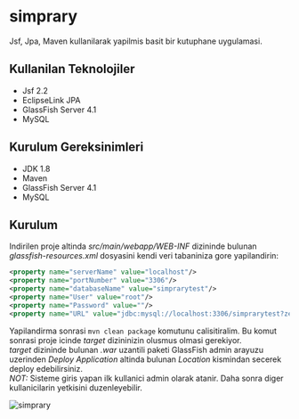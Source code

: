 # simprary
Jsf, Jpa, Maven kullanilarak yapilmis basit bir kutuphane uygulamasi.  
## Kullanilan Teknolojiler  
* Jsf 2.2
* EclipseLink JPA
* GlassFish Server 4.1
* MySQL
## Kurulum Gereksinimleri
* JDK 1.8
* Maven
* GlassFish Server 4.1
* MySQL
## Kurulum
Indirilen proje altinda *src/main/webapp/WEB-INF* dizininde bulunan *glassfish-resources.xml* dosyasini 
kendi veri tabaniniza gore yapilandirin:  
```xml
<property name="serverName" value="localhost"/>
<property name="portNumber" value="3306"/>
<property name="databaseName" value="simprarytest"/>
<property name="User" value="root"/>
<property name="Password" value=""/>
<property name="URL" value="jdbc:mysql://localhost:3306/simprarytest?zeroDateTimeBehavior=convertToNull"/>
```
Yapilandirma sonrasi `mvn clean package` komutunu calisitiralim. Bu komut sonrasi proje icinde *target* 
dizininizin olusmus olmasi gerekiyor.  
*target* dizininde bulunan *.war* uzantili paketi GlassFish admin arayuzu uzerinden *Deploy Application* altinda bulunan
*Location* kismindan secerek deploy edebilirsiniz.  
_NOT:_ Sisteme giris yapan ilk kullanici admin olarak atanir. Daha sonra diger kullanicilarin yetkisini duzenleyebilir. 

![simprary](http://i67.tinypic.com/16awkqu.jpg)
